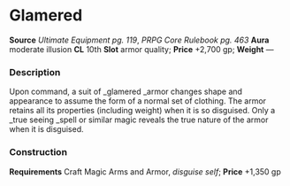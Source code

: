 ﻿---
name: "Glamered"
type: ['armor_quality']
price: "+2,700 gp"
description: |
  "Upon command, a suit of _glamered_ armor changes shape and appearance to assume the form of a normal set of clothing. The armor retains all its properties (including weight) when it is so disguised. Only a _true seeing_ spell or similar magic reveals the true nature of the armor when it is disguised."
---

#  Glamered

**Source** _Ultimate Equipment pg. 119_, _PRPG Core Rulebook pg. 463_
**Aura** moderate illusion **CL** 10th
**Slot** armor quality; **Price** +2,700 gp; **Weight** —

### Description

Upon command, a suit of _glamered _armor changes shape and appearance to assume the form of a normal set of clothing. The armor retains all its properties (including weight) when it is so disguised. Only a _true seeing _spell or similar magic reveals the true nature of the armor when it is disguised.

### Construction

**Requirements** Craft Magic Arms and Armor, _disguise self_; **Price** +1,350 gp